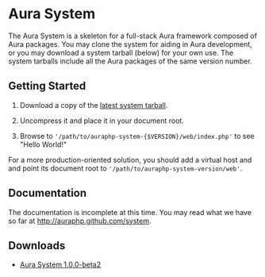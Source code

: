 Aura System
===========

The Aura System is a skeleton for a full-stack Aura framework composed of Aura
packages.  You may clone the system for aiding in Aura development, or you may
download a system tarball (below) for your own use.  The system tarballs include
all the Aura packages of the same version number.


Getting Started
---------------

1. Download a copy of the [latest system tarball](https://github.com/downloads/auraphp/system/auraphp-system-1.0.0-beta2.tgz).

2. Uncompress it and place it in your document root.

3. Browse to `'/path/to/auraphp-system-{$VERSION}/web/index.php'` to see "Hello World!"

For a more production-oriented solution, you should add a virtual host and
and point its document root to `'/path/to/auraphp-system-version/web'`.


Documentation
-------------

The documentation is incomplete at this time. You may read what we have so far
at <http://auraphp.github.com/system>.


Downloads
---------

- [Aura System 1.0.0-beta2](https://github.com/downloads/auraphp/system/auraphp-system-1.0.0-beta2.tgz)
